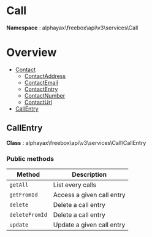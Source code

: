 # Call

**Namespace**  : alphayax\freebox\api\v3\services\Call

# Overview

- [Contact](./Contact/Contact.md)
  - [ContactAddress](Contact/Contact.md#ContactAddress)
  - [ContactEmail](Contact/Contact.md#ContactEmail)
  - [ContactEntry](Contact/Contact.md#ContactEntry)
  - [ContactNumber](Contact/Contact.md#ContactNumber)
  - [ContactUrl](Contact/Contact.md#ContactUrl)
- [CallEntry](Call.md#CallEntry)


<a name="CallEntry"></a>
## CallEntry

**Class**  : alphayax\freebox\api\v3\services\Call\CallEntry

### Public methods

| Method | Description |
|---|---|
| `getAll` | List every calls | 
| `getFromId` | Access a given call entry | 
| `delete` | Delete a call entry | 
| `deleteFromId` | Delete a call entry | 
| `update` | Update a given call entry | 
